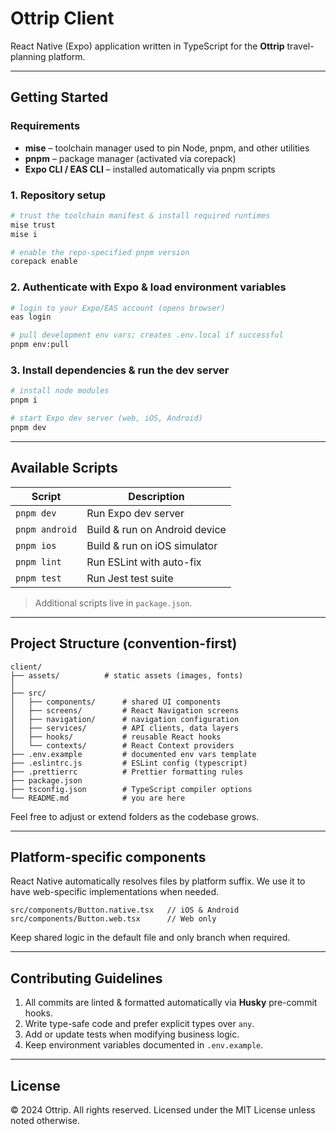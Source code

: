 # Ottrip Client

React Native (Expo) application written in TypeScript for the **Ottrip** travel-planning platform.

---

## Getting Started

### Requirements

- **mise** – toolchain manager used to pin Node, pnpm, and other utilities
- **pnpm** – package manager (activated via corepack)
- **Expo CLI / EAS CLI** – installed automatically via pnpm scripts

### 1. Repository setup

```bash
# trust the toolchain manifest & install required runtimes
mise trust
mise i

# enable the repo-specified pnpm version
corepack enable
```

### 2. Authenticate with Expo & load environment variables

```bash
# login to your Expo/EAS account (opens browser)
eas login

# pull development env vars; creates .env.local if successful
pnpm env:pull
```

### 3. Install dependencies & run the dev server

```bash
# install node modules
pnpm i

# start Expo dev server (web, iOS, Android)
pnpm dev
```

---

## Available Scripts

| Script          | Description                       |
| --------------- | --------------------------------- |
| `pnpm dev`      | Run Expo dev server               |
| `pnpm android`  | Build & run on Android device     |
| `pnpm ios`      | Build & run on iOS simulator      |
| `pnpm lint`     | Run ESLint with auto-fix          |
| `pnpm test`     | Run Jest test suite              |

> Additional scripts live in `package.json`.

---

## Project Structure (convention-first)

```
client/
├── assets/          # static assets (images, fonts)
│
├── src/
│   ├── components/      # shared UI components
│   ├── screens/         # React Navigation screens
│   ├── navigation/      # navigation configuration
│   ├── services/        # API clients, data layers
│   ├── hooks/           # reusable React hooks
│   └── contexts/        # React Context providers
├── .env.example         # documented env vars template
├── .eslintrc.js         # ESLint config (typescript)
├── .prettierrc          # Prettier formatting rules
├── package.json
├── tsconfig.json        # TypeScript compiler options
└── README.md            # you are here
```

Feel free to adjust or extend folders as the codebase grows.

---

## Platform-specific components

React Native automatically resolves files by platform suffix. We use it to have web-specific implementations when needed.

```
src/components/Button.native.tsx   // iOS & Android
src/components/Button.web.tsx      // Web only
```

Keep shared logic in the default file and only branch when required.

---

## Contributing Guidelines

1. All commits are linted & formatted automatically via **Husky** pre-commit hooks.
2. Write type-safe code and prefer explicit types over `any`.
3. Add or update tests when modifying business logic.
4. Keep environment variables documented in `.env.example`.

---

## License

© 2024 Ottrip. All rights reserved. Licensed under the MIT License unless noted otherwise. 